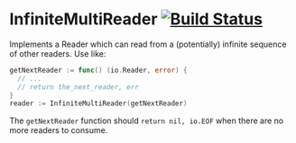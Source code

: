# InfiniteMultiReader [![Build Status](https://travis-ci.org/paulbellamy/infinite_multi_reader.svg)](https://travis-ci.org/paulbellamy/infinite_multi_reader)

Implements a Reader which can read from a (potentially) infinite sequence of other readers. Use like:

```Go
getNextReader := func() (io.Reader, error) {
  // ...
  // return the_next_reader, err
}
reader := InfiniteMultiReader(getNextReader)
```

The ```getNextReader``` function should ```return nil, io.EOF``` when there are no more readers to consume.
